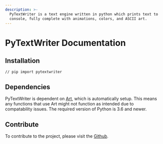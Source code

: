 ```yaml
---
description: >-
  PyTextWriter is a text engine written in python which prints text to the
  console, fully complete with animations, colors, and ASCII art.
---
```


# PyTextWriter Documentation

## Installation

```
// pip import pytextwriter 
```

## Dependencies

PyTextWriter is dependent on [Art](https://github.com/sepandhaghighi/art), which is automatically setup. This means any functions that use Art might not function as intended due to compatability issues. The required version of Python is 3.6 and newer.&#x20;

## Contribute

To contribute to the project, please visit the [Github](https://github.com/Ollielab/PyTextWriter).
